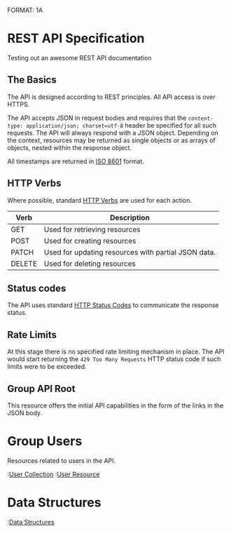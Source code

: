FORMAT: 1A

# REST API Specification
Testing out an awesome REST API documentation

## The Basics
The API is designed according to REST principles. All API access is over HTTPS.

The API accepts JSON in request bodies and requires that the `content-type: application/json; charset=utf-8` header be specified for all such requests. The API will always respond with a JSON object. Depending on the context, resources may be returned as single objects or as arrays of objects, nested within the response object.

All timestamps are returned in [ISO 8601](https://en.wikipedia.org/wiki/ISO_8601) format.

## HTTP Verbs
Where possible, standard [HTTP Verbs](https://en.wikipedia.org/wiki/Hypertext_Transfer_Protocol#Request_methods) are used for each action.

Verb | Description
--- | ---
GET | Used for retrieving resources
POST | Used for creating resources
PATCH | Used for updating resources with partial JSON data.
DELETE | Used for deleting resources

## Status codes
The API uses standard [HTTP Status Codes](https://github.com/for-GET/know-your-http-well/blob/master/status-codes.md) to communicate the response status.

## Rate Limits
At this stage there is no specified rate limiting mechanism in place. The API would start returning the `429 Too Many Requests` HTTP status code if such limits were to be exceeded.

## Group API Root

This resource offers the initial API capabilities in
the form of the links in the JSON body.

# Group Users
Resources related to users in the API.

:[User Collection](users.md)
:[User Resource](user.md)

# Data Structures
:[Data Structures](struct.md)
